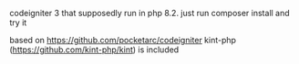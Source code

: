 codeigniter 3 that supposedly run in php 8.2.
just run composer install and try it

based on https://github.com/pocketarc/codeigniter
kint-php (https://github.com/kint-php/kint) is included
